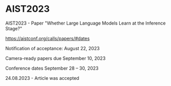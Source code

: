 # AIST2023
AIST2023 - Paper "Whether Large Language Models Learn at the Inference Stage?" 

https://aistconf.org/calls/papers/#dates


Notification of acceptance:	August 22, 2023

Camera-ready papers due	September 10, 2023

Conference dates	September 28 – 30, 2023

24.08.2023 - Article was accepted
